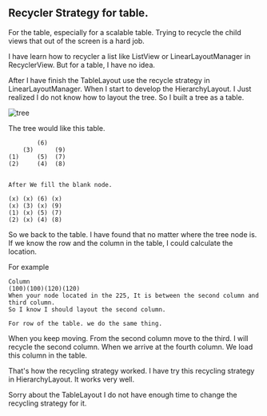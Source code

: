 ## Recycler Strategy for table.

For the table, especially for a scalable table.
Trying to recycle the child views that out of the screen is a hard job.

I have learn how to recycler a list like ListView or LinearLayoutManager in RecyclerView.
But for a table, I have no idea.

After I have finish the TableLayout use the recycle strategy in LinearLayoutManager. When I start to develop the HierarchyLayout.
I Just realized I do not know how to layout the tree. So I built a tree as a table.

![tree](https://github.com/momodae/LibraryResources/blob/master/CommonWidgets/image/zoom_tree_image.png?raw=true)

The tree would like this table.

```
        (6)
    (3)      (9)
(1)     (5)  (7)
(2)     (4)  (8)


After We fill the blank node.

(x) (x) (6) (x)
(x) (3) (x) (9)
(1) (x) (5) (7)
(2) (x) (4) (8)

```

So we back to the table. I have found that no matter where the tree node is.
If we know the row and the column in the table, I could calculate the location.

For example

```
Column
(100)(100)(120)(120)
When your node located in the 225, It is between the second column and third column.
So I know I should layout the second column.

For row of the table. we do the same thing.
```

When you keep moving. From the second column move to the third. I will recycle the second column.
When we arrive at the fourth column. We load this column in the table.


That's how the recycling strategy worked. I have try this recycling strategy in HierarchyLayout. It works very well.

Sorry about the TableLayout I do not have enough time to change the recycling strategy for it.